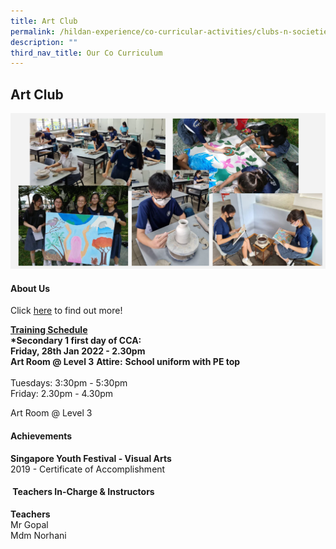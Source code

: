```yaml
---
title: Art Club
permalink: /hildan-experience/co-curricular-activities/clubs-n-societies/art-club/
description: ""
third_nav_title: Our Co Curriculum
---
```

Art Club
--------

![](/images/CCA/Art%20Club%201.png)


#### About Us

Click&nbsp;[here](/files/CCA/Welcome%20to%20Art%20Club.pdf)&nbsp;to find out more!

**<u>Training Schedule</u>**<br>
**\*Secondary 1 first day of CCA:**  
**Friday, 28th Jan 2022 - 2.30pm  
Art Room @ Level 3**
**Attire:**&nbsp;**School uniform with PE top**<br><br>
Tuesdays:&nbsp;3:30pm - 5:30pm  
Friday: 2.30pm - 4.30pm  
  

Art Room @ Level 3


#### Achievements

**Singapore Youth Festival - Visual Arts**<br>
2019 - Certificate of Accomplishment

#### &nbsp;Teachers In-Charge &amp; Instructors

**Teachers**  
Mr Gopal  
Mdm Norhani